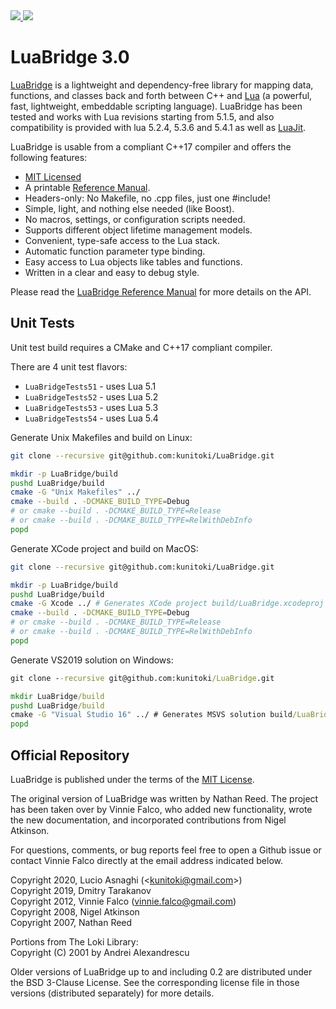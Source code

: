 <a href="https://github.com/kunitoki/LuaBridge">
<img src="https://github.com/kunitoki/LuaBridge/blob/master/logo.png?raw=true">
</a>
<a href="https://lua.org">
<img src="https://github.com/kunitoki/LuaBridge/blob/master/lua.png?raw=true">
</a>
<br>

# LuaBridge 3.0

[LuaBridge][1] is a lightweight and dependency-free library for mapping data,
functions, and classes back and forth between C++ and [Lua][2] (a powerful,
fast, lightweight, embeddable scripting language). LuaBridge has been tested
and works with Lua revisions starting from 5.1.5, and also compatibility is
provided with lua 5.2.4, 5.3.6 and 5.4.1 as well as [LuaJit][3].

LuaBridge is usable from a compliant C++17 compiler and offers the following features:

- [MIT Licensed][4]
- A printable [Reference Manual][5].
- Headers-only: No Makefile, no .cpp files, just one #include!
- Simple, light, and nothing else needed (like Boost).
- No macros, settings, or configuration scripts needed.
- Supports different object lifetime management models.
- Convenient, type-safe access to the Lua stack.
- Automatic function parameter type binding.
- Easy access to Lua objects like tables and functions.
- Written in a clear and easy to debug style.

Please read the [LuaBridge Reference Manual][5] for more details on the API.

## Unit Tests

Unit test build requires a CMake and C++17 compliant compiler.

There are 4 unit test flavors:
* `LuaBridgeTests51` - uses Lua 5.1
* `LuaBridgeTests52` - uses Lua 5.2
* `LuaBridgeTests53` - uses Lua 5.3
* `LuaBridgeTests54` - uses Lua 5.4

Generate Unix Makefiles and build on Linux:
```bash
git clone --recursive git@github.com:kunitoki/LuaBridge.git

mkdir -p LuaBridge/build
pushd LuaBridge/build
cmake -G "Unix Makefiles" ../
cmake --build . -DCMAKE_BUILD_TYPE=Debug
# or cmake --build . -DCMAKE_BUILD_TYPE=Release
# or cmake --build . -DCMAKE_BUILD_TYPE=RelWithDebInfo
popd
```

Generate XCode project and build on MacOS:
```bash
git clone --recursive git@github.com:kunitoki/LuaBridge.git

mkdir -p LuaBridge/build
pushd LuaBridge/build
cmake -G Xcode ../ # Generates XCode project build/LuaBridge.xcodeproj
cmake --build . -DCMAKE_BUILD_TYPE=Debug
# or cmake --build . -DCMAKE_BUILD_TYPE=Release
# or cmake --build . -DCMAKE_BUILD_TYPE=RelWithDebInfo
popd
```

Generate VS2019 solution on Windows:
```cmd
git clone --recursive git@github.com:kunitoki/LuaBridge.git

mkdir LuaBridge/build
pushd LuaBridge/build
cmake -G "Visual Studio 16" ../ # Generates MSVS solution build/LuaBridge.sln
popd
```

## Official Repository

LuaBridge is published under the terms of the [MIT License][4].

The original version of LuaBridge was written by Nathan Reed. The project has
been taken over by Vinnie Falco, who added new functionality, wrote the new
documentation, and incorporated contributions from Nigel Atkinson.

For questions, comments, or bug reports feel free to open a Github issue
or contact Vinnie Falco directly at the email address indicated below.

Copyright 2020, Lucio Asnaghi (<[kunitoki@gmail.com][6]>)<br>
Copyright 2019, Dmitry Tarakanov<br>
Copyright 2012, Vinnie Falco (<vinnie.falco@gmail.com>)<br>
Copyright 2008, Nigel Atkinson<br>
Copyright 2007, Nathan Reed<br>

Portions from The Loki Library:<br>
Copyright (C) 2001 by Andrei Alexandrescu

Older versions of LuaBridge up to and including 0.2 are distributed under the
BSD 3-Clause License. See the corresponding license file in those versions
(distributed separately) for more details.

[1]:  https://github.com/kunitoki/LuaBridge "LuaBridge"
[2]:  http://lua.org "The Lua Programming Language"
[3]:  http://luajit.org/ "The LuaJIT Probject"
[4]:  http://www.opensource.org/licenses/mit-license.html "The MIT License"
[5]:  http://kunitoki.github.com/LuaBridge "LuaBridge Reference Manual"
[6]:  mailto:kunitoki@gmail.com "Lucio Asnaghi (Email)"
